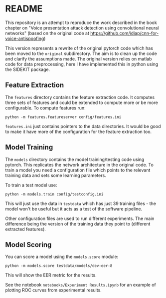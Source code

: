 # README

This repository is an attempt to reproduce the work 
described in the book chapter on "Voice presentation attack detection using
convolutional neural networks" (based on the original code at https://github.com/idiap/cnn-for-voice-antispoofing)

This version represents a rewrite of the original pytorch code which has been moved to the 
`original` subdirectory.  The aim is to clean up the code and clarify the assumptions
made.   The original version relies on matlab code for data preprocessing, here I have
implemented this in python using the SIDEKIT package. 
## Feature Extraction

The `features` directory contains the feature extraction code. It computes three sets of
features and could be extended to compute more or be more configurable. To compute features run:

```
python -m features.featureserver config/features.ini
```

`features.ini` just contains pointers to the data directories. It would be good to make it 
have more of the configuration for the feature extraction too.

## Model Training

The `models` directory contains the model training/testing code using pytorch.  This replicates 
the network architecture in the original code.  To train a model you need a configuration
file which points to the relevant training data and sets some learning parameters.

To train a test model use:

```
python -m models.train config/testconfig.ini
```
This will just use the data in `testdata` which has just 39 training files - the model won't be useful but it acts as a test of the software pipeline. 

Other configuration files are used to run different experiments.  The main difference being the
version of the training data they point to (different extracted features).

## Model Scoring

You can score a model using the `models.score` module:

```
python -m models.score testdata/models/dev-eer-8 
```

This will show the EER metric for the results.

See the notebook `notebooks/Experiment Results.ipynb` for an example of plotting ROC 
curves from experimental results.


